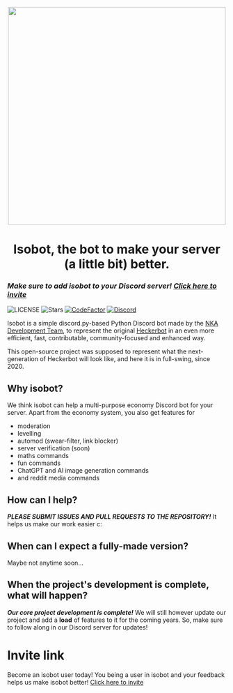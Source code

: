 <p align="center">
  <img width="500px" src="https://github.com/PyBotDevs/isobot-resources/blob/base/lazer/icons/grey-transparent.png?raw=true">
</p>

<h1 align='center'>Isobot, the bot to make your server (a little bit) better.</h1>

### ***Make sure to add isobot to your Discord server! [Click here to invite](https://discord.com/api/oauth2/authorize?client_id=896437848176230411&permissions=8&scope=bot%20applications.commands)***

![LICENSE](https://img.shields.io/github/license/PyBotDevs/isobot)
![Stars](https://img.shields.io/github/stars/PyBotDevs/isobot)
[![CodeFactor](https://www.codefactor.io/repository/github/pybotdevs/isobot/badge)](https://www.codefactor.io/repository/github/pybotdevs/isobot)
[![Discord](https://img.shields.io/discord/880409977074888714?color=%235865F2&label=Discord&logo=discord&logoColor=%23FFFFFF)](https://discord.gg/b5pz8T6Yjr)

Isobot is a simple discord.py-based Python Discord bot made by the [NKA Development Team](https://github.com/PyBotDevs), to represent the original [Heckerbot](https://github.com/notsniped/heckerbot) in an even more efficient, fast, contributable, community-focused and enhanced way.

This open-source project was supposed to represent what the next-generation of Heckerbot will look like, and here it is in full-swing, since 2020.

## Why isobot?
We think isobot can help a multi-purpose economy Discord bot for your server. Apart from the economy system, you also get features for
* moderation
* levelling
* automod (swear-filter, link blocker)
* server verification (soon)
* maths commands
* fun commands
* ChatGPT and AI image generation commands
* and reddit media commands

## How can I help?
***PLEASE SUBMIT ISSUES AND PULL REQUESTS TO THE REPOSITORY!*** It helps us make our work easier c:

## When can I expect a fully-made version?
Maybe not anytime soon...

## When the project's development is complete, what will happen?
***Our core project development is complete!*** We will still however update our project and add a **load** of features to it for the coming years. So, make sure to follow along in our Discord server for updates!

# Invite link
Become an isobot user today! You being a user in isobot and your feedback helps us make isobot better! [Click here to invite](https://discord.com/api/oauth2/authorize?client_id=896437848176230411&permissions=8&scope=bot%20applications.commands)

<!--## Extras
# Highlights
Work command:

![image](https://user-images.githubusercontent.com/72265661/170833960-7ce1acdf-7dc6-4933-8969-144ed2d57a93.png)
-->

